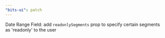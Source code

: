 ```yaml
---
"bits-ui": patch
---
```


Date Range Field: add `readonlySegments` prop to specify certain segments as 'readonly' to the user
